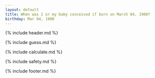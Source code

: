 ```yaml
---
layout: default
title: When was I or my baby conceived if born on March 04, 1900?
birthday: Mar 04, 1900
---
```


{% include header.md %}

{% include guess.md %}

{% include calculate.md %}

{% include safety.md %}

{% include footer.md %}



